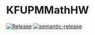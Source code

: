 # KFUPMMathHW

[![Release](https://github.com/jaantollander/SemanticReleaseExample.jl/actions/workflows/Release.yml/badge.svg)](https://github.com/jaantollander/SemanticReleaseExample.jl/actions/workflows/Release.yml)
[![semantic-release](https://img.shields.io/badge/%20%20%F0%9F%93%A6%F0%9F%9A%80-semantic--release-e10079.svg)](https://github.com/semantic-release/semantic-release)